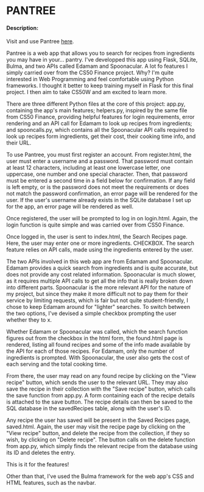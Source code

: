 # PANTREE

#### Description:

Visit and use Pantree [here](https://pantree-web-app.fly.dev/).

Pantree is a web app that allows you to search for recipes from ingredients you may have in your... pantry.
I've developped this app using Flask, SQLite, Bulma, and two APIs called Edamam and Spoonacular.
A lot fo features I simply carried over from the CS50 Finance project. Why? I'm quite interested in Web Programming and feel comfortable using Python frameworks. I thought it better to keep training myself in Flask for this final project. I then aim to take CS50W and am excited to learn more.

There are three different Python files at the core of this project: app.py, containing the app's main features; helpers.py, inspired by the same file from CS50 Finance, providing helpful features for login requirements, error rendering and an API call for Edamam to look up recipes from ingredients; and spooncalls.py, which contains all the Spoonacular API calls required to look up recipes form ingredients, get their cost, their cooking time info, and their URL.

To use Pantree, you must first register an account. From register.html, the user must enter a username and a password. That password must contain at least 12 characters, including at least one lowercase letter, one uppercase, one number and one special character. Then, that password must be entered a second time in a field below for confirmation.
If any field is left empty, or is the password does not meet the requirements or does not match the password confirmation, an error page will be rendered for the user.
If the user's username already exists in the SQLite database I set up for the app, an error page will be rendered as well.

Once registered, the user will be prompted to log in on login.html. Again, the login function is quite simple and was carried over from CS50 Finance.

Once logged in, the user is sent to index.html, the Search Recipes page. Here, the user may enter one or more ingredients. CHECKBOX. The search feature relies on API calls, made using the ingredients entered by the user.

The two APIs involved in this web app are from Edamam and Spoonacular.
Edamam provides a quick search from ingredients and is quite accurate, but does not provide any cost related information.
Spoonacular is much slower, as it requires multiple API calls to get all the info that is really broken down into different parts.
Spoonacular is the more relevant API for the nature of my project, but since they make it more difficult not to pay them for their service by limiting requests, which is fair but not quite student-friendly, I chose to keep Edamam around for "lighter" searches.
To switch between the two options, I've devised a simple checkbox prompting the user whether they to x.

Whether Edamam or Spoonacular was called, which the search function figures out from the checkbox in the html form, the found.html page is rendered, listing all found recipes and some of the info made available by the API for each of those recipes. For Edamam, only the number of ingredients is prompted. With Spoonacular, the user also gets the cost of each serving and the total cooking time.

From there, the user may read on any found recipe by clicking on the "View recipe" button, which sends the user to the relevant URL. They may also save the recipe in their collection with the "Save recipe" button, which calls the save function from app.py. A form containing each of the recipe details is attached to the save button. The recipe details can then be saved to the SQL database in the savedRecipes table, along with the user's ID.

Any recipe the user has saved will be present in the Saved Recipes page, saved.html. Again, the user may visit the recipe page by clicking on the "View recipe" button, and delete the recipe from the collection, if they so wish, by clicking on "Delete recipe". The button calls on the delete function from app.py, which simply finds the relevant recipe from the database using its ID and deletes the entry.

This is it for the features!

Other than that, I've used the Bulma framework for the web app's CSS and HTML features, such as the navbar.

